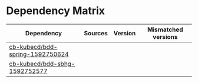 # Dependency Matrix

Dependency | Sources | Version | Mismatched versions
---------- | ------- | ------- | -------------------
[cb-kubecd/bdd-spring-1592750624](https://github.com/cb-kubecd/bdd-spring-1592750624.git) |  | []() | 
[cb-kubecd/bdd-sbhg-1592752577](https://github.com/cb-kubecd/bdd-sbhg-1592752577.git) |  | []() | 
